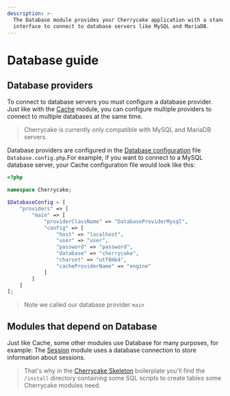 ```yaml
---
description: >-
  The Database module provides your Cherrycake application with a standardized
  interface to connect to database servers like MySQL and MariaDB.
---
```


# Database guide

## Database providers

To connect to database servers you must configure a database provider. Just like with the [Cache](../cache-guide/) module, you can configure multiple providers to connect to multiple databases at the same time.

> Cherrycake is currently only compatible with MySQL and MariaDB servers.

Database providers are configured in the [Database configuration](../../reference/core-modules/database.md#configuration) file `Database.config.php`.For example, if you want to connect to a MySQL database server, your Cache configuration file would look like this:

```php
<?php

namespace Cherrycake;

$DatabaseConfig = [
    "providers" => [
        "main" => [
            "providerClassName" => "DatabaseProviderMysql",
            "config" => [
                "host" => "localhost",
                "user" => "user",
                "password" => "password",
                "database" => "cherrycake",
                "charset" => "utf8mb4",
                "cacheProviderName" => "engine"
            ]
        ]
    ]
];
```

> Note we called our database provider `main`

## Modules that depend on Database

Just like Cache, some other modules use Database for many purposes, for example: The [Session](../../reference/core-modules/session/) module uses a database connection to store information about sessions.

> That's why in the [Cherrycake Skeleton](../getting-started/skeleton.md) boilerplate you'll find the `/install` directory containing some SQL scripts to create tables some Cherrycake modules need.

